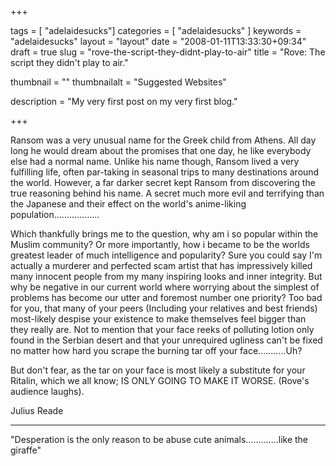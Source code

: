 
+++

tags = [ "adelaidesucks"]
categories = [ "adelaidesucks" ]
keywords = "adelaidesucks"
layout = "layout"
date = "2008-01-11T13:33:30+09:34"
draft = true
slug = "rove-the-script-they-didnt-play-to-air"
title = "Rove: The script they didn't play to air."

thumbnail = ""
thumbnailalt = "Suggested Websites"

description = "My very first post on my very first blog."

+++

Ransom was a very unusual name for the Greek child from Athens. All day long he would dream about the promises that one day, he like everybody else had a normal name. Unlike his name though, Ransom lived a very fulfilling life, often par-taking in seasonal trips to many destinations around the world. However, a far darker secret kept Ransom from discovering the true reasoning behind his name. A secret much more evil and terrifying than the Japanese and their effect on the world's anime-liking population..................

Which thankfully brings me to the question, why am i so popular within the Muslim community? Or more importantly, how i became to be the worlds greatest leader of much intelligence and popularity? Sure you could say I'm actually a murderer and perfected scam artist that has impressively killed many innocent people from my many inspiring looks and inner integrity. But why be negative in our current world where worrying about the simplest of problems has become our utter and foremost number one priority? Too bad for you, that many of your peers (Including your relatives and best friends) most-likely despise your existence to make themselves feel bigger than they really are. Not to mention that your face reeks of polluting lotion only found in the Serbian desert and that your unrequired ugliness can't be fixed no matter how hard you scrape the burning tar off your face...........Uh?

But don't fear, as the tar on your face is most likely a substitute for your Ritalin, which we all know; IS ONLY GOING TO MAKE IT WORSE. (Rove's audience laughs).

Julius Reade
___________________________________________________

"Desperation is the only reason to be abuse cute animals.............like the giraffe"